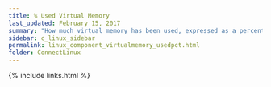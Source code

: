 ```yaml
---
title: % Used Virtual Memory
last_updated: February 15, 2017
summary: "How much virtual memory has been used, expressed as a percentage of total virtual memory."
sidebar: c_linux_sidebar
permalink: linux_component_virtualmemory_usedpct.html
folder: ConnectLinux
---
```


{% include links.html %}
